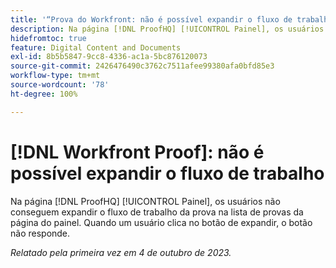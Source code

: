 ```yaml
---
title: '“Prova do Workfront: não é possível expandir o fluxo de trabalho”'
description: Na página [!DNL ProofHQ] [!UICONTROL Painel], os usuários não conseguem expandir o fluxo de trabalho da prova na lista de provas da página do painel. Quando um usuário clica no botão de expandir, o botão não responde.
hidefromtoc: true
feature: Digital Content and Documents
exl-id: 8b5b5847-9cc8-4336-ac1a-5bc876120073
source-git-commit: 2426476490c3762c7511afee99380afa0bfd85e3
workflow-type: tm+mt
source-wordcount: '78'
ht-degree: 100%

---
```


# [!DNL Workfront Proof]: não é possível expandir o fluxo de trabalho

<!--Won't fix, live until Proof deprecated-->

Na página [!DNL ProofHQ] [!UICONTROL Painel], os usuários não conseguem expandir o fluxo de trabalho da prova na lista de provas da página do painel. Quando um usuário clica no botão de expandir, o botão não responde.

_Relatado pela primeira vez em 4 de outubro de 2023._
